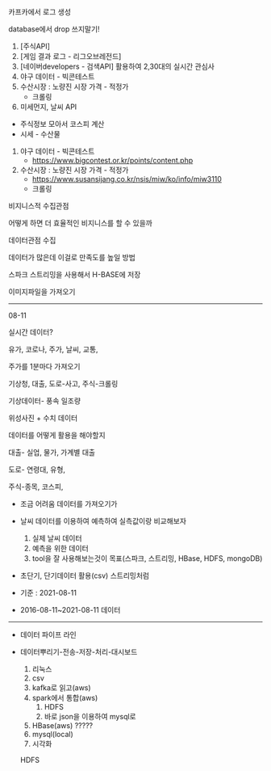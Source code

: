 카프카에서 로그 생성



database에서 drop 쓰지말기!



1. [주식API] 
2. [게임 결과 로그 - 리그오브레전드]
3. [네이버developers - 검색API]
   활용하여 2,30대의 실시간 관심사
4. 야구 데이터 - 빅콘테스트 
5. 수산시장 : 노량진 시장 가격 - 적정가 
   - 크롤링
6. 미세먼지, 날씨 API

- 주식정보 모아서 코스피 계산
- 시세 - 수산물



1. 야구 데이터 - 빅콘테스트 
   - https://www.bigcontest.or.kr/points/content.php
2. 수산시장 : 노량진 시장 가격 - 적정가 
   - https://www.susansijang.co.kr/nsis/miw/ko/info/miw3110 
   - 크롤링



비지니스적 수집관점

어떻게 하면 더 효율적인 비지니스를 할 수 있을까



데이터관점 수집

데이터가 많은데 이걸로 만족도를 높일 방법



스파크 스트리밍을 사용해서 H-BASE에 저장



이미지파일을 가져오기

--------------

08-11



실시간 데이터?

유가, 코로나, 주가, 날씨, 교통, 



주가를 1분마다 가져오기

 

기상청, 대출, 도로-사고, 주식-크롤링



기상데이터- 풍속 일조량

위성사진 + 수치 데이터

데이터를 어떻게 활용을 해야할지



대출- 실업, 물가, 가계별 대출



도로- 연령대, 유형,



주식-종목, 코스피, 

- 조금 어려움 데이터를 가져오기가



- 날씨 데이터를 이용하여 예측하여 실측값이랑 비교해보자
  1. 실제 날씨 데이터
  2. 예측을 위한 데이터
  3. tool을 잘 사용해보는것이 목표(스파크, 스트리밍, HBase, HDFS, mongoDB)



- 초단기, 단기데이터 활용(csv) 스트리밍처럼
- 기준 : 2021-08-11
- 2016-08-11~2021-08-11 데이터



----------------

- 데이터 파이프 라인

- 데이터뿌리기-전송-저장-처리-대시보드

  1. 리눅스
  2. csv
  3. kafka로 읽고(aws)
  4. spark에서 통합(aws)
     1. HDFS
     2. 바로 json을 이용하여 mysql로
  5. HBase(aws)  ?????
  6. mysql(local)
  7. 시각화

  HDFS
